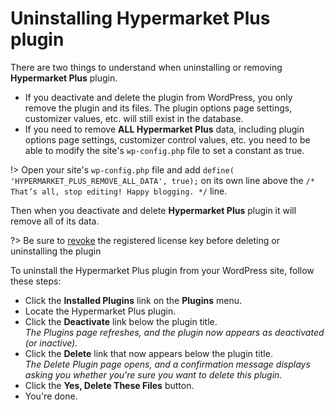 # Uninstalling Hypermarket Plus plugin

There are two things to understand when uninstalling or removing **Hypermarket Plus** plugin.

* If you deactivate and delete the plugin from WordPress, you only remove the plugin and its files. The plugin options page settings, customizer values, etc. will still exist in the database.
* If you need to remove **ALL Hypermarket Plus** data, including plugin options page settings, customizer control values, etc. you need to be able to modify the site's ```wp-config.php``` file to set a constant as true.

!> Open your site's ```wp-config.php``` file and add ```define( 'HYPERMARKET_PLUS_REMOVE_ALL_DATA', true);``` on its own line above the ```/* That’s all, stop editing! Happy blogging. */``` line. 

Then when you deactivate and delete **Hypermarket Plus** plugin it will remove all of its data.

?> Be sure to [revoke](install-hypermarket-plus-plugin?id=transfer-license-key) the registered license key before deleting or uninstalling the plugin

To uninstall the Hypermarket Plus plugin from your WordPress site, follow these steps:

* Click the **Installed Plugins** link on the **Plugins** menu.
* Locate the Hypermarket Plus plugin.
* Click the **Deactivate** link below the plugin title.<br/>
*The Plugins page refreshes, and the plugin now appears as deactivated (or inactive).*
* Click the **Delete** link that now appears below the plugin title.<br/>
*The Delete Plugin page opens, and a confirmation message displays asking you whether you're sure you want to delete this plugin.*
* Click the **Yes, Delete These Files** button.
* You're done.
